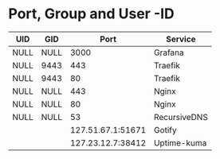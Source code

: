 # Port, Group and User -ID

| UID  | GID  | Port              | Service      |
| ---- | ---- | ----------------- | ------------ |
| NULL | NULL | 3000              | Grafana      |
| NULL | 9443 | 443               | Traefik      |
| NULL | 9443 | 80                | Traefik      |
| NULL | NULL | 443               | Nginx        |
| NULL | NULL | 80                | Nginx        |
| NULL | NULL | 53                | RecursiveDNS |
|      |      | 127.51.67.1:51671 | Gotify       |
|      |      | 127.23.12.7:38412 | Uptime-kuma  |
